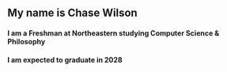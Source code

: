 ## My name is Chase Wilson
#### I am a Freshman at Northeastern studying Computer Science & Philosophy
#### I am expected to graduate in 2028